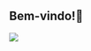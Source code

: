 ## Bem-vindo!💯

![](https://media0.giphy.com/media/v1.Y2lkPTc5MGI3NjExM3F6YXZ2Zncxb3NiejI1aG5leXk4ZWIzemo1aGd6eG5qMWh6OGc0bCZlcD12MV9pbnRlcm5hbF9naWZfYnlfaWQmY3Q9Zw/MDJ9IbxxvDUQM/giphy.webp)
